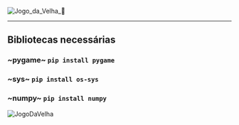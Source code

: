 ![Jogo_da_Velha_🐍](https://github.com/user-attachments/assets/bf00a56a-7b6a-4850-99a9-3d4857fa99f5)

---

## Bibliotecas necessárias
### ~pygame~ `pip install pygame`
### ~sys~ `pip install os-sys`
### ~numpy~ `pip install numpy`


![JogoDaVelha](https://github.com/user-attachments/assets/e2ffb362-8b35-4170-990d-ffffc84b1021)


